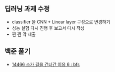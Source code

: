 ## 딥러닝 과제 수정
- classifier 을 CNN + Linear layer 구성으로 변경하기
- 성능 실험 다시 진행 후 보고서 다시 작성
- 찐 찐 막 제출
## 백준 풀기
- <a href="https://www.acmicpc.net/source/61520015">14466 소가 길을 건너간 이유 6 : bfs </a>
